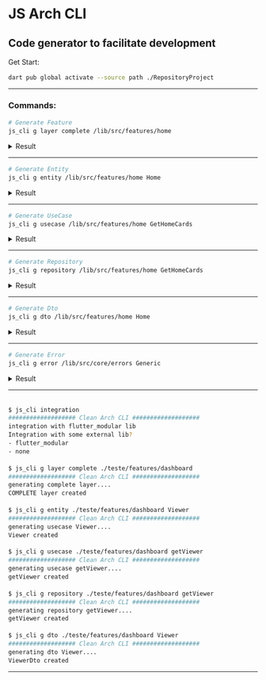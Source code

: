 # JS Arch CLI

## Code generator to facilitate development

Get Start:
```bash
dart pub global activate --source path ./RepositoryProject
```

--- 

### Commands:

```bash
# Generate Feature
js_cli g layer complete /lib/src/features/home
```
<details>
<summary>Result</summary>

![](./screenshots/layer.png)
</details>

--- 

```bash
# Generate Entity
js_cli g entity /lib/src/features/home Home
```
<details>
<summary>Result</summary>

```dart
// home.entitiy.dart 
class HomeEntity {

  HomeEntity();

}
```
![](./screenshots/entity.png)
</details>

--- 

```bash
# Generate UseCase
js_cli g usecase /lib/src/features/home GetHomeCards
```
<details>
<summary>Result</summary>

```dart
//get_home_cards.usecase.dart
abstract class GetHomeCardsUsecase {
  Future<void>call();
}
```
```dart
//get_home_cards_imp.usecase.dart
import 'get_home_cards.usecase.dart';

class GetHomeCardsImpUsecase implements GetHomeCardsUsecase {
  @override
  Future<void> call() {
    // TODO: implement call
    throw UnimplementedError();
  }
  
}
  
```
![](./screenshots/usecase.png)
</details>

--- 

```bash
# Generate Repository
js_cli g repository /lib/src/features/home GetHomeCards
```
<details>
<summary>Result</summary>

```dart
// domain/repositories/get_home_cards.repository.dart
abstract class GetHomeCardsRepository {
  Future<void>call();
}
```
```dart
// data/repositories/get_home_cards_imp.repository.dart
import '../../domain/repositories/get_home_cards.repository.dart';

class GetHomeCardsImpRepository implements GetHomeCardsRepository {
  @override
  Future<void> call() {
    // TODO: implement call
    throw UnimplementedError();
  }
}
```
![](./screenshots/repository.png)
</details>

--- 

```bash
# Generate Dto
js_cli g dto /lib/src/features/home Home
```
<details>
<summary>Result</summary>

```dart
// home.dto.dart
import '../../domain/entities/home.entity.dart';

class HomeDto extends HomeEntity {

  HomeDto() : super();

}
```
![](./screenshots/dto.png)
</details>

--- 

```bash
# Generate Error
js_cli g error /lib/src/core/errors Generic  
```
<details>
<summary>Result</summary>

```dart
// generic.error.dart
class GenericError implements Exception {
  final String _message;
  final Exception innerException;

  GenericError(String message, this.innerException) : _message = message;

  String get message => _message;
}
```
![](./screenshots/error.png)
</details>

---

```bash

$ js_cli integration
################### Clean Arch CLI ###################
integration with flutter_modular lib
Integration with some external lib?
- flutter_modular
- none

$ js_cli g layer complete ./teste/features/dashboard
################### Clean Arch CLI ###################
generating complete layer....
COMPLETE layer created

$ js_cli g entity ./teste/features/dashboard Viewer
################### Clean Arch CLI ###################
generating usecase Viewer....
Viewer created

$ js_cli g usecase ./teste/features/dashboard getViewer
################### Clean Arch CLI ###################
generating usecase getViewer....
getViewer created

$ js_cli g repository ./teste/features/dashboard getViewer
################### Clean Arch CLI ###################
generating repository getViewer....
getViewer created

$ js_cli g dto ./teste/features/dashboard Viewer
################### Clean Arch CLI ###################
generating dto Viewer....
ViewerDto created

```
---
